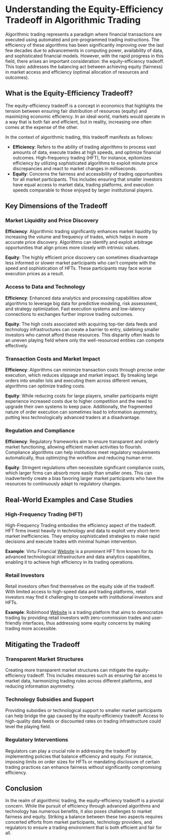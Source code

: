 # Understanding the Equity-Efficiency Tradeoff in Algorithmic Trading

Algorithmic trading represents a paradigm where financial transactions are executed using automated and pre-programmed trading instructions. The efficiency of these algorithms has been significantly improving over the last few decades due to advancements in computing power, availability of data, and sophisticated financial models. However, with the rapid progress in this field, there arises an important consideration: the equity-efficiency tradeoff. This topic addresses the balancing act between achieving equity (fairness) in market access and efficiency (optimal allocation of resources and outcomes).

## What is the Equity-Efficiency Tradeoff?

The equity-efficiency tradeoff is a concept in economics that highlights the tension between ensuring fair distribution of resources (equity) and maximizing economic efficiency. In an ideal world, markets would operate in a way that is both fair and efficient, but in reality, increasing one often comes at the expense of the other.

In the context of algorithmic trading, this tradeoff manifests as follows:
- **Efficiency**: Refers to the ability of trading algorithms to process vast amounts of data, execute trades at high speeds, and optimize financial outcomes. High-frequency trading (HFT), for instance, epitomizes efficiency by utilizing sophisticated algorithms to exploit minute price discrepancies and react to market changes in milliseconds.
- **Equity**: Concerns the fairness and accessibility of trading opportunities for all market participants. This includes ensuring that smaller investors have equal access to market data, trading platforms, and execution speeds comparable to those enjoyed by larger institutional players.

## Key Dimensions of the Tradeoff

### Market Liquidity and Price Discovery

**Efficiency**: Algorithmic trading significantly enhances market liquidity by increasing the volume and frequency of trades, which helps in more accurate price discovery. Algorithms can identify and exploit arbitrage opportunities that align prices more closely with intrinsic values.

**Equity**: The highly efficient price discovery can sometimes disadvantage less informed or slower market participants who can't compete with the speed and sophistication of HFTs. These participants may face worse execution prices as a result.

### Access to Data and Technology

**Efficiency**: Enhanced data analytics and processing capabilities allow algorithms to leverage big data for predictive modeling, risk assessment, and strategy optimization. Fast execution systems and low-latency connections to exchanges further improve trading outcomes.

**Equity**: The high costs associated with acquiring top-tier data feeds and technology infrastructures can create a barrier to entry, sidelining smaller investors who cannot afford these resources. This disparity often leads to an uneven playing field where only the well-resourced entities can compete effectively.

### Transaction Costs and Market Impact

**Efficiency**: Algorithms can minimize transaction costs through precise order execution, which reduces slippage and market impact. By breaking large orders into smaller lots and executing them across different venues, algorithms can optimize trading costs.

**Equity**: While reducing costs for large players, smaller participants might experience increased costs due to higher competition and the need to upgrade their own systems to keep pace. Additionally, the fragmented nature of order execution can sometimes lead to information asymmetry, putting less technologically advanced traders at a disadvantage.

### Regulation and Compliance

**Efficiency**: Regulatory frameworks aim to ensure transparent and orderly market functioning, allowing efficient market activities to flourish. Compliance algorithms can help institutions meet regulatory requirements automatically, thus optimizing the workflow and reducing human error.

**Equity**: Stringent regulations often necessitate significant compliance costs, which larger firms can absorb more easily than smaller ones. This can inadvertently create a bias favoring larger market participants who have the resources to continuously adapt to regulatory changes.

## Real-World Examples and Case Studies

### High-Frequency Trading (HFT)

High-Frequency Trading embodies the efficiency aspect of the tradeoff. HFT firms invest heavily in technology and data to exploit very short-term market inefficiencies. They employ sophisticated strategies to make rapid decisions and execute trades with minimal human intervention.

**Example**: Virtu Financial [Website](https://www.virtu.com/) is a prominent HFT firm known for its advanced technological infrastructure and data analytics capabilities, enabling it to achieve high efficiency in its trading operations.

### Retail Investors

Retail investors often find themselves on the equity side of the tradeoff. With limited access to high-speed data and trading platforms, retail investors may find it challenging to compete with institutional investors and HFTs.

**Example**: Robinhood [Website](https://robinhood.com/) is a trading platform that aims to democratize trading by providing retail investors with zero-commission trades and user-friendly interfaces, thus addressing some equity concerns by making trading more accessible.

## Mitigating the Tradeoff

### Transparent Market Structures

Creating more transparent market structures can mitigate the equity-efficiency tradeoff. This includes measures such as ensuring fair access to market data, harmonizing trading rules across different platforms, and reducing information asymmetry.

### Technology Subsidies and Support

Providing subsidies or technological support to smaller market participants can help bridge the gap caused by the equity-efficiency tradeoff. Access to high-quality data feeds or discounted rates on trading infrastructure could level the playing field.

### Regulatory Interventions

Regulators can play a crucial role in addressing the tradeoff by implementing policies that balance efficiency and equity. For instance, imposing limits on order sizes for HFTs or mandating disclosure of certain trading practices can enhance fairness without significantly compromising efficiency.

## Conclusion

In the realm of algorithmic trading, the equity-efficiency tradeoff is a pivotal concern. While the pursuit of efficiency through advanced algorithms and technology has numerous benefits, it also poses challenges to market fairness and equity. Striking a balance between these two aspects requires concerted efforts from market participants, technology providers, and regulators to ensure a trading environment that is both efficient and fair for all.